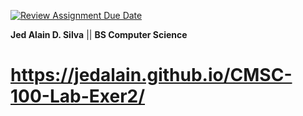 [![Review Assignment Due Date](https://classroom.github.com/assets/deadline-readme-button-24ddc0f5d75046c5622901739e7c5dd533143b0c8e959d652212380cedb1ea36.svg)](https://classroom.github.com/a/_L9ie6qn)

**Jed Alain D. Silva** ||
**BS Computer Science** 

# https://jedalain.github.io/CMSC-100-Lab-Exer2/
